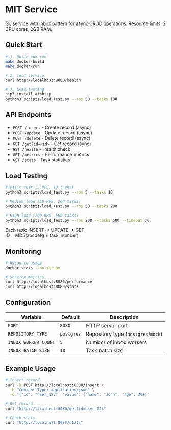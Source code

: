 # MIT Service

Go service with inbox pattern for async CRUD operations. Resource limits: 2 CPU cores, 2GB RAM.

## Quick Start

```bash
# 1. Build and run
make docker-build
make docker-run

# 2. Test service  
curl http://localhost:8080/health

# 3. Load testing
pip3 install aiohttp
python3 scripts/load_test.py --rps 50 --tasks 100
```

## API Endpoints

- `POST /insert` - Create record (async)
- `POST /update` - Update record (async)  
- `POST /delete` - Delete record (async)
- `GET /get?id=<id>` - Get record (sync)
- `GET /health` - Health check
- `GET /metrics` - Performance metrics
- `GET /stats` - Task statistics

## Load Testing

```bash
# Basic test (5 RPS, 10 tasks)
python3 scripts/load_test.py --rps 5 --tasks 10

# Medium load (50 RPS, 200 tasks)  
python3 scripts/load_test.py --rps 50 --tasks 200

# High load (200 RPS, 500 tasks)
python3 scripts/load_test.py --rps 200 --tasks 500 --timeout 30
```

Each task: INSERT → UPDATE → GET  
ID = MD5(abcdefg + task_number)

## Monitoring

```bash
# Resource usage
docker stats --no-stream

# Service metrics
curl http://localhost:8080/performance
curl http://localhost:8080/stats
```

## Configuration

| Variable | Default | Description |
|----------|---------|-------------|
| `PORT` | `8080` | HTTP server port |
| `REPOSITORY_TYPE` | `postgres` | Repository type (`postgres`/`mock`) |
| `INBOX_WORKER_COUNT` | `5` | Number of inbox workers |
| `INBOX_BATCH_SIZE` | `10` | Task batch size |

## Example Usage

```bash
# Insert record
curl -X POST http://localhost:8080/insert \
  -H "Content-Type: application/json" \
  -d '{"id": "user_123", "value": {"name": "John", "age": 30}}'

# Get record
curl "http://localhost:8080/get?id=user_123"

# Check stats
curl "http://localhost:8080/stats"
```